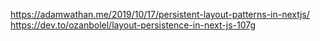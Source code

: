 https://adamwathan.me/2019/10/17/persistent-layout-patterns-in-nextjs/
https://dev.to/ozanbolel/layout-persistence-in-next-js-107g
